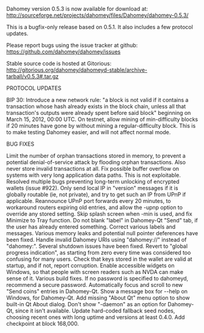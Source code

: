 Dahomey version 0.5.3 is now available for download at:
http://sourceforge.net/projects/dahomey/files/Dahomey/dahomey-0.5.3/

This is a bugfix-only release based on 0.5.1.
It also includes a few protocol updates.

Please report bugs using the issue tracker at github:
https://github.com/dahomey/dahomey/issues

Stable source code is hosted at Gitorious:
http://gitorious.org/dahomey/dahomeyd-stable/archive-tarball/v0.5.3#.tar.gz

PROTOCOL UPDATES

BIP 30: Introduce a new network rule: "a block is not valid if it contains a transaction whose hash already exists in the block chain, unless all that transaction's outputs were already spent before said block" beginning on March 15, 2012, 00:00 UTC.
On testnet, allow mining of min-difficulty blocks if 20 minutes have gone by without mining a regular-difficulty block. This is to make testing Dahomey easier, and will not affect normal mode.

BUG FIXES

Limit the number of orphan transactions stored in memory, to prevent a potential denial-of-service attack by flooding orphan transactions. Also never store invalid transactions at all.
Fix possible buffer overflow on systems with very long application data paths. This is not exploitable.
Resolved multiple bugs preventing long-term unlocking of encrypted wallets
(issue #922).
Only send local IP in "version" messages if it is globally routable (ie, not private), and try to get such an IP from UPnP if applicable.
Reannounce UPnP port forwards every 20 minutes, to workaround routers expiring old entries, and allow the -upnp option to override any stored setting.
Skip splash screen when -min is used, and fix Minimize to Tray function.
Do not blank "label" in Dahomey-Qt "Send" tab, if the user has already entered something.
Correct various labels and messages.
Various memory leaks and potential null pointer deferences have been fixed.
Handle invalid Dahomey URIs using "dahomey://" instead of "dahomey:".
Several shutdown issues have been fixed.
Revert to "global progress indication", as starting from zero every time was considered too confusing for many users.
Check that keys stored in the wallet are valid at startup, and if not, report corruption.
Enable accessible widgets on Windows, so that people with screen readers such as NVDA can make sense of it.
Various build fixes.
If no password is specified to dahomeyd, recommend a secure password.
Automatically focus and scroll to new "Send coins" entries in Dahomey-Qt.
Show a message box for --help on Windows, for Dahomey-Qt.
Add missing "About Qt" menu option to show built-in Qt About dialog.
Don't show "-daemon" as an option for Dahomey-Qt, since it isn't available.
Update hard-coded fallback seed nodes, choosing recent ones with long uptime and versions at least 0.4.0.
Add checkpoint at block 168,000.

